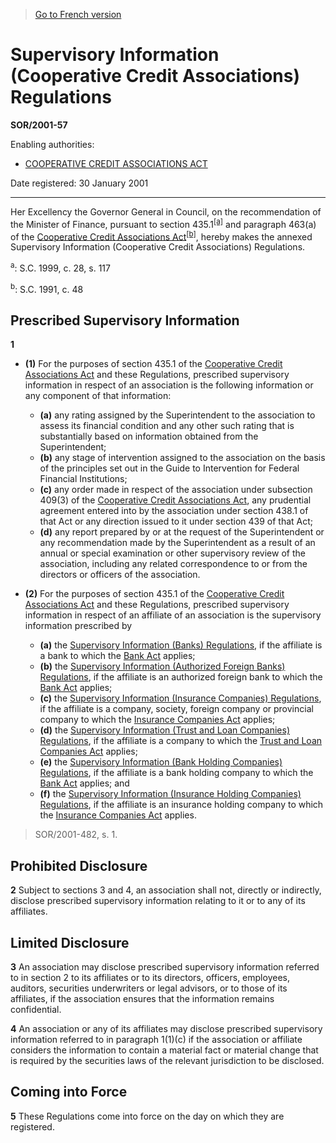 > [Go to French version](/fr/Règlements/Décrets,%20ordonnances%20et%20règlements%20statutaires/2001/57.md)

# Supervisory Information (Cooperative Credit Associations) Regulations

**SOR/2001-57**

Enabling authorities: 
- [COOPERATIVE CREDIT ASSOCIATIONS ACT](/en/Acts/Statutes%20of%20Canada/1991/c.%2048.md)

Date registered: 30 January 2001

----------

Her Excellency the Governor General in Council, on the recommendation of the Minister of Finance, pursuant to section 435.1<sup><a href='#footnotea_e'>[a]</a></sup> and paragraph 463(a) of the [Cooperative Credit Associations Act](/en/Acts/Statutes%20of%20Canada/1991/c.%2048.md)<sup><a href='#footnoteb_e'>[b]</a></sup>, hereby makes the annexed Supervisory Information (Cooperative Credit Associations) Regulations.

<a name='footnotea_e'><sup>a</sup></a>: S.C. 1999, c. 28, s. 117<br />

<a name='footnoteb_e'><sup>b</sup></a>: S.C. 1991, c. 48<br />




## Prescribed Supervisory Information


**1** 

- **(1)** For the purposes of section 435.1 of the [Cooperative Credit Associations Act](/en/Acts/Statutes%20of%20Canada/1991/c.%2048.md) and these Regulations, prescribed supervisory information in respect of an association is the following information or any component of that information:
	- **(a)** any rating assigned by the Superintendent to the association to assess its financial condition and any other such rating that is substantially based on information obtained from the Superintendent;
	- **(b)** any stage of intervention assigned to the association on the basis of the principles set out in the Guide to Intervention for Federal Financial Institutions;
	- **(c)** any order made in respect of the association under subsection 409(3) of the [Cooperative Credit Associations Act](/en/Acts/Statutes%20of%20Canada/1991/c.%2048.md), any prudential agreement entered into by the association under section 438.1 of that Act or any direction issued to it under section 439 of that Act;
	- **(d)** any report prepared by or at the request of the Superintendent or any recommendation made by the Superintendent as a result of an annual or special examination or other supervisory review of the association, including any related correspondence to or from the directors or officers of the association.

- **(2)** For the purposes of section 435.1 of the [Cooperative Credit Associations Act](/en/Acts/Statutes%20of%20Canada/1991/c.%2048.md) and these Regulations, prescribed supervisory information in respect of an affiliate of an association is the supervisory information prescribed by
	- **(a)** the [Supervisory Information (Banks) Regulations](/en/Regulations/Statutory%20Orders%20and%20Regulations/2001/59.md), if the affiliate is a bank to which the [Bank Act](/en/Acts/Statutes%20of%20Canada/1991/c.%2046.md) applies;
	- **(b)** the [Supervisory Information (Authorized Foreign Banks) Regulations](/en/Regulations/Statutory%20Orders%20and%20Regulations/2001/58.md), if the affiliate is an authorized foreign bank to which the [Bank Act](/en/Acts/Statutes%20of%20Canada/1991/c.%2046.md) applies;
	- **(c)** the [Supervisory Information (Insurance Companies) Regulations](/en/Regulations/Statutory%20Orders%20and%20Regulations/2001/56.md), if the affiliate is a company, society, foreign company or provincial company to which the [Insurance Companies Act](/en/Acts/Statutes%20of%20Canada/1991/c.%2047.md) applies;
	- **(d)** the [Supervisory Information (Trust and Loan Companies) Regulations](/en/Regulations/Statutory%20Orders%20and%20Regulations/2001/55.md), if the affiliate is a company to which the [Trust and Loan Companies Act](/en/Acts/Statutes%20of%20Canada/1991/c.%2045.md) applies;
	- **(e)** the [Supervisory Information (Bank Holding Companies) Regulations](/en/Regulations/Statutory%20Orders%20and%20Regulations/2001/480.md), if the affiliate is a bank holding company to which the [Bank Act](/en/Acts/Statutes%20of%20Canada/1991/c.%2046.md) applies; and
	- **(f)** the [Supervisory Information (Insurance Holding Companies) Regulations](/en/Regulations/Statutory%20Orders%20and%20Regulations/2001/484.md), if the affiliate is an insurance holding company to which the [Insurance Companies Act](/en/Acts/Statutes%20of%20Canada/1991/c.%2047.md) applies.
> SOR/2001-482, s. 1.





## Prohibited Disclosure


**2** Subject to sections 3 and 4, an association shall not, directly or indirectly, disclose prescribed supervisory information relating to it or to any of its affiliates.




## Limited Disclosure


**3** An association may disclose prescribed supervisory information referred to in section 2 to its affiliates or to its directors, officers, employees, auditors, securities underwriters or legal advisors, or to those of its affiliates, if the association ensures that the information remains confidential.



**4** An association or any of its affiliates may disclose prescribed supervisory information referred to in paragraph 1(1)(c) if the association or affiliate considers the information to contain a material fact or material change that is required by the securities laws of the relevant jurisdiction to be disclosed.




## Coming into Force


**5** These Regulations come into force on the day on which they are registered.



